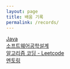 ```yaml
---
layout: page
title: 배움 기록
permalink: /records/
---
```

<article class="post" class="record-category">
<div class="category-title">
<a class="post-link" href="/category/#java">Java</a> 
</div>

<div class="category-title">
<a class="post-link" href="/category/#se">소프트웨어공학설계</a>
</div>
<div class="category-title">
<a class="post-link" href="/category/#leetcode">알고리즘 코딩 - Leetcode</a>
</div>
<div class="category-title">
<a class="post-link" href="/category/#mentoring">멘토링</a>
</div>

</article>
